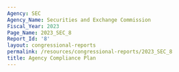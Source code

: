 ```yaml
---
Agency: SEC
Agency_Name: Securities and Exchange Commission
Fiscal_Year: 2023
Page_Name: 2023_SEC_8
Report_Id: '8'
layout: congressional-reports
permalink: /resources/congressional-reports/2023_SEC_8
title: Agency Compliance Plan
---
```

